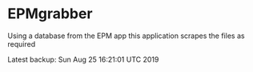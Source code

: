 # EPMgrabber
Using a database from the EPM app this application scrapes the files as required


Latest backup: Sun Aug 25 16:21:01 UTC 2019

